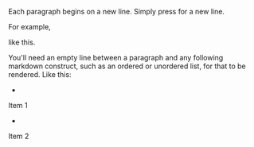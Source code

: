 Each
 paragraph begins on a new line. Simply press <return>
 for a new line.


 


For
 example,  


like
 this.


 


You'll
 need an empty line between a paragraph and any following markdown construct, such as an ordered or unordered list, for that to be rendered. Like this:


 


*
 Item 1


*
 Item 2
